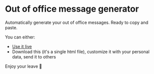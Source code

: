 # Out of office message generator

Automatically generate your out of office messages. Ready to copy and paste.

You can either:

- [Use it live](https://verlok.github.io/ooo)
- Download this (it's a single html file), customize it with your personal data, send it to others

Enjoy your leave 👋
